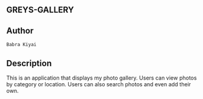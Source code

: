 ## GREYS-GALLERY

 ## Author  

    Babra Kiyai 

## Description

This is an application that displays my photo gallery. Users can view photos by category or location. Users can also search photos and even add their own.